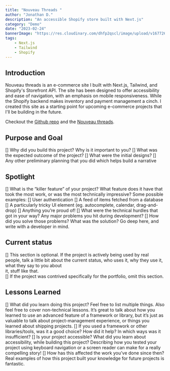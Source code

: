 ```yaml
---
title: "Nouveau Threads "
author: "Jonathan D."
description: "An accessible Shopify store built with Next.js"
category: "Demo"
date: "2023-02-24"
bannerImage: "https://res.cloudinary.com/dhfp2qscl/image/upload/v1677269910/Nouveau-Threads.png"
tags:
    - Next.js
    - Tailwind 
    - Shopify
---
```


## Introduction

Nouveau threads is an e-commerce site I built with Next.js, Tailwind, and Shopify's Storefront API. The site has been designed to offer accessibility and ease of navigation, with an emphasis on mobile responsiveness. While the Shopify backend makes inventory and payment management a cinch. I created this site as a starting point for upcoming e-commerce projects that I'll be building in the future.

Checkout the [Github repo](https://github.com/Jdure/nouveau-threads) and the [Nouveau threads](https://nouveau-threads.vercel.app/).

## Purpose and Goal

[] Why did you build this project? Why is it important to you? 
[] What was the expected outcome of the project? 
[] What were the initial designs?
[] Any other preliminary planning that you did which helps build a narrative

## Spotlight

[] What is the “killer feature” of your project? What feature does it have that took the 
most work, or was the most technically impressive? Some possible examples: 
    [] User authentication 
    [] A feed of items fetched from a database 
    [] A particularly tricky UI element (eg. autocomplete, calendar, drag-and-drop) 
    [] Anything you’re proud of! 
    [] What were the technical hurdles that got in your way? Any major problems you hit 
      during development? 
    [] How did you solve those problems? What was the solution? Go deep here, and write with a developer in mind. 

## Current status

[] This section is optional. If the project is actively being used by real people, talk a little 
bit about the current status, who uses it, why they use it, what they say to you about  
it, stuff like that.    
 [] If the project was contrived specifically for the portfolio, omit this section. 

## Lessons Learned
[] What did you learn doing this project? Feel free to list multiple things. Also feel free to 
cover non-technical lessons. It’s great to talk about how you learned to use an 
advanced feature of a framework or library, but it’s just as valuable to talk about 
project-management experience, or things you learned about shipping projects. 
[] If you used a framework or other libraries/tools, was it a good choice? How did it 
help? In which ways was it insufficient? 
[] Is your project accessible? What did you learn about accessibility, while building this 
project? Describing how you tested your project using keyboard navigation or a screen reader can make for a really compelling story! 
[] How has this affected the work you’ve done since then? Real examples of how this 
project built your knowledge for future projects is fantastic.